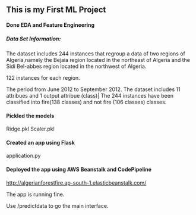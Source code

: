## This is my First ML Project
#### Done EDA and Feature Engineering

##### Data Set Information:

The dataset includes 244 instances that regroup a data of two regions of Algeria,namely the Bejaia region located in the northeast of Algeria and the Sidi Bel-abbes region located in the northwest of Algeria.

122 instances for each region.

The period from June 2012 to September 2012.
The dataset includes 11 attribues and 1 output attribue (class)|
The 244 instances have been classified into fire(138 classes) and not fire (106 classes) classes.

#### Pickled the models

Ridge.pkl
Scaler.pkl

#### Created an app using Flask

application.py

#### Deployed the app using AWS Beanstalk and CodePipeline

http://algerianforestfire.ap-south-1.elasticbeanstalk.com/

The app is running fine. 

Use /predictdata to go the main interface.